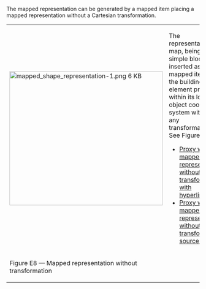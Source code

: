 ﻿The mapped representation can be generated by a mapped item placing a mapped representation without a Cartesian transformation.

<table summary="mapped without transformation">
 <tr>
  <td>
   <img src="fig/mapped_shape_representation-1.png" width="400" height="350" alt="mapped_shape_representation-1.png 6 KB">
  </td>
  <td style=" vertical-align:bottom;">
   <p>
    The representation map, being a simple block, is inserted as a mapped item for the building element proxy within its local object 
    coordinate system without any transformation. See Figure E8.
   </p>
   <ul class="std">
    <li class="std">
     <a class="listing-link" href="ifc/mapped_shape_representation.ifc.htm" target="info">Proxy with
       mapped representation without transformation with hyperlinks</a>
    </li>
    <li class="std">
     <a class="listing-link" href="ifc/mapped_shape_representation.ifc" target="info">Proxy with
       mapped representation without transformation source file</a>
    </li>
   </ul>
  </td>	
 </tr>
 <tr style="height:20px;">
  <td style=" vertical-align:bottom;">
   <p class="figure">
     Figure E8 &mdash; Mapped representation without transformation
   </p>
  </td>
  <td>&nbsp;</td>
 </tr>
</table>
